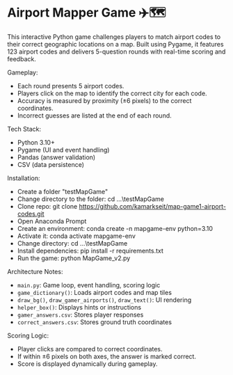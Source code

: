 # Airport Mapper Game ✈️🗺️
This interactive Python game challenges players to match airport codes to their correct geographic locations on a map. Built using Pygame, it features 123 airport codes and delivers 5-question rounds with real-time scoring and feedback.

Gameplay:
- Each round presents 5 airport codes.
- Players click on the map to identify the correct city for each code.
- Accuracy is measured by proximity (±6 pixels) to the correct coordinates.
- Incorrect guesses are listed at the end of each round.

Tech Stack:
- Python 3.10+
- Pygame (UI and event handling)
- Pandas (answer validation)
- CSV (data persistence)

Installation:
- Create a folder "testMapGame"
- Change directory to the folder: cd ...\testMapGame
- Clone repo: git clone https://github.com/kamarkseit/map-game1-airport-codes.git
- Open Anaconda Prompt
- Create an environment: conda create -n mapgame-env python=3.10
- Activate it: conda activate mapgame-env
- Change directory: cd ...\testMapGame
- Install dependencies: pip install -r requirements.txt
- Run the game: python MapGame_v2.py

Architecture Notes:
- `main.py`: Game loop, event handling, scoring logic
- `game_dictionary()`: Loads airport codes and map tiles
- `draw_bg()`, `draw_gamer_airports()`, `draw_text()`: UI rendering
- `helper_box()`: Displays hints or instructions
- `gamer_answers.csv`: Stores player responses
- `correct_answers.csv`: Stores ground truth coordinates

Scoring Logic:
- Player clicks are compared to correct coordinates.
- If within ±6 pixels on both axes, the answer is marked correct.
- Score is displayed dynamically during gameplay.
